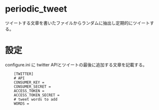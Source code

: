 # periodic_tweet
ツイートする文章を書いたファイルからランダムに抽出し定期的にツイートする。

# 設定
configure.ini に twitter APIとツイートの最後に追加する文章を記載する。

        [TWITTER]
        # API
        CONSUMER_KEY =
        CONSUMER_SECRET =
        ACCESS_TOKEN =
        ACCESS_TOKEN_SECRET =
        # tweet words to add
        WORDS =
